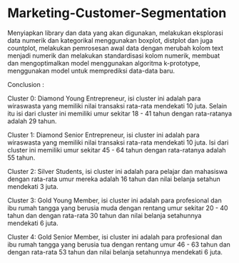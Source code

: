 # Marketing-Customer-Segmentation
Menyiapkan library dan data yang akan digunakan, melakukan eksplorasi data numerik dan kategorikal menggunakan boxplot, distplot dan juga countplot, melakukan pemrosesan awal data dengan merubah kolom text menjadi numerik dan melakukan standardisasi kolom numerik, membuat dan mengoptimalkan model menggunakan algoritma k-prototype, menggunakan model untuk memprediksi data-data baru.


Conclusion :

Cluster 0: Diamond Young Entrepreneur, isi cluster ini adalah para wiraswasta yang memiliki nilai transaksi rata-rata mendekati 10 juta. Selain itu isi dari cluster ini memiliki umur sekitar 18 - 41 tahun dengan rata-ratanya adalah 29 tahun.

Cluster 1: Diamond Senior Entrepreneur, isi cluster ini adalah para wiraswasta yang memiliki nilai transaksi rata-rata mendekati 10 juta. Isi dari cluster ini memiliki umur sekitar 45 - 64 tahun dengan rata-ratanya adalah 55 tahun.

Cluster 2: Silver Students, isi cluster ini adalah para pelajar dan mahasiswa dengan rata-rata umur mereka adalah 16 tahun dan nilai belanja setahun mendekati 3 juta.

Cluster 3: Gold Young Member, isi cluster ini adalah para profesional dan ibu rumah tangga yang berusia muda dengan rentang umur sekitar 20 - 40 tahun dan dengan rata-rata 30 tahun dan nilai belanja setahunnya mendekati 6 juta.

Cluster 4: Gold Senior Member, isi cluster ini adalah para profesional dan ibu rumah tangga yang berusia tua dengan rentang umur 46 - 63 tahun dan dengan rata-rata 53 tahun dan nilai belanja setahunnya mendekati 6 juta.
